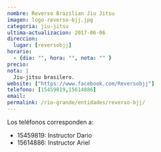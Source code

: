 ```yaml
---
nombre: Reverso Brazilian Jiu Jitsu
imagen: logo-reverso-bjj.jpg
categoria: jiu-jitsu
ultima-actualizacion: 2017-06-06
direccion: 
  lugar: [reversobjj]
horario: 
  - {dia: "", hora: "", nota: "" }
precio: 
nota: | 
  Jiu-jitsu brasilero.  
website: ["https://www.facebook.com/Reversobjj"]
telefono: [15459819,15614886]
email: 
permalink: /rio-grande/entidades/reverso-bjj/
---
```


Los teléfonos corresponden a:

- 15459819: Instructor Dario
- 15614886: Instructor Ariel 
